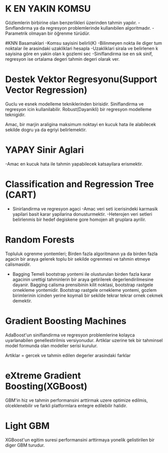 # K EN YAKIN KOMSU
Gözlemlerin birbirine olan benzerlikleri üzerinden tahmin yapılır.
-Sınıflandırma ya da regresyon problemlerinde kullanıbilen algoritmadır.
-Parametrik olmayan bir öğrenme türüdür.

#KNN Basamaklari
-Komsu sayisini belirli(K)
-Bilinmeyen nokta ile diger tum noktalar ile arasindaki uzakliklari hesapla
-Uzakliklari sirala ve belirlenen k sayisina göre en yakin olan k gozlemi sec
-Siniflandirma ise en sık sinif, regresyon ise ortalama degeri tahmin degeri olarak ver.

# Destek Vektor Regresyonu(Support Vector Regression)
Guclu ve esnek modelleme tekniklerinden birisidir.
Siniflandirma ve regresyon icin kullanilabilir.
Robust(Dayanikli) bir regresyon modelleme teknigidir.

Amac, bir marjin araligina maksimum noktayi en kucuk hata ile alabilecek sekilde dogru ya da egriyi belirlemektir.

# YAPAY Sinir Aglari
-Amac en kucuk hata ile tahmin yapabilecek katsayilara erismektir.

# Classification and Regression Tree (CART)
- Sinirlandirma ve regresyon agaci
-Amac veri seti icerisindeki karmasik yapilari basit karar yapilarina donusturmektir.
-Heterojen veri setleri belirlenmis bir hedef degiskene gore homojen alt gruplara ayrilir.

# Random Forests
Topluluk ogrenme yontemleri; Birden fazla algoritmanın ya da birden fazla agacin bir araya gelerek toplu bir sekilde ogrenmesi ve tahmin etmeye calismasidir.
- Bagging
Temeli bootstrap yontemi ile olusturulan birden fazla karar agacinin urettigi tahminlerin bir araya getirilerek degerlendirilmesine dayanir.
Bagging calisma prensibinin kilit noktasi, bootstrap rastgele ornekleme yontemidir.
Bootstrap rastgele ornekleme yontemi, gozlem birimlerinin icinden yerine koymali bir sekilde tekrar tekrar ornek cekmek demektir.

# Gradient Boosting Machines
AdaBoost'un siniflandirma ve regresyon problemlerine kolayca uyarlanabilen genellestirilmis versiyonudur.
Artiklar uzerine tek bir tahminsel model formunda olan modeller serisi kurulur.

Artiklar = gercek ve tahmin edilen degerler arasindaki farklar

# eXtreme Gradient Boosting(XGBoost)
GBM'in hiz ve tahmin performansini arttirmak uzere optimize edilmis, olceklenebilir ve farkli platformlara entegre edilebilir halidir.

# Light GBM
XGBoost'un egitim suresi performansini arttirmaya yonelik gelistirilen bir diger GBM turudur.